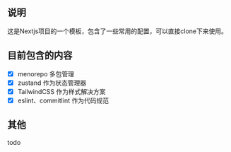 ## 说明

这是Nextjs项目的一个模板，包含了一些常用的配置，可以直接clone下来使用。

## 目前包含的内容

- [x] menorepo 多包管理
- [x] zustand 作为状态管理器
- [x] TailwindCSS 作为样式解决方案
- [x] eslint、commitlint 作为代码规范

## 其他

todo
